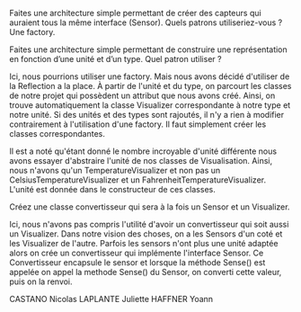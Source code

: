 ﻿Faites une architecture simple permettant de créer des capteurs qui auraient tous la même interface (Sensor). Quels patrons utiliseriez-vous ?
Une factory.

Faites une architecture simple permettant de construire une représentation en fonction d’une unité et d’un type. Quel patron utiliser ?

Ici, nous pourrions utiliser une factory.
Mais nous avons décidé d'utiliser de la Reflection a la place. À partir de l'unité et du type, on parcourt les classes de notre projet qui possèdent un attribut que nous avons créé. Ainsi, on trouve automatiquement la classe Visualizer correspondante à notre type et notre unité. Si des unités et des types sont rajoutés, il n'y a rien à modifier contrairement à l'utilisation d'une factory. Il faut simplement créer les classes correspondantes.

Il est a noté qu'étant donné le nombre incroyable d'unité différente nous avons essayer d'abstraire l'unité de nos classes de Visualisation. Ainsi, nous n'avons qu'un TemperatureVisualizer et non pas un CelsiusTemperatureVisualizer et un FahrenheitTemperatureVisualizer. L'unité est donnée dans le constructeur de ces classes.


Créez une classe convertisseur qui sera à la fois un Sensor et un Visualizer.

Ici, nous n'avons pas compris l'utilité d'avoir un convertisseur qui soit aussi un Visualizer.
Dans notre vision des choses, on a les Sensors d'un coté et les Visualizer de l'autre.
Parfois les sensors n'ont plus une unité adaptée alors on crée un convertisseur qui implémente l'interface Sensor. Ce Convertisseur encapsule le sensor et lorsque la méthode Sense() est appelée on appel la methode Sense() du Sensor, on converti cette valeur, puis on la renvoi.


CASTANO Nicolas
LAPLANTE Juliette
HAFFNER Yoann
